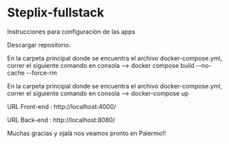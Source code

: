 # Steplix-fullstack
Instrucciones para configuración de las apps


Descargar repositorio.


En la carpeta principal donde se encuentra el archivo docker-compose.yml, correr el siguiente comando en consola --> docker compose build --no-cache --force-rm



En la carpeta principal donde se encuentra el archivo docker-compose.yml, correr el siguiente comando en consola --> docker-compose up



URL Front-end : http://localhost:4000/

URL Back-end : http://localhost:8080/

Muchas gracias y ojalá nos veamos pronto en Palermo!!
